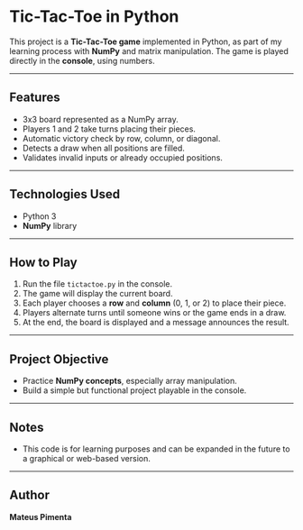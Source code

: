 # Tic-Tac-Toe in Python

This project is a **Tic-Tac-Toe game** implemented in Python, as part of my learning process with **NumPy** and matrix manipulation. The game is played directly in the **console**, using numbers.

---

## Features

- 3x3 board represented as a NumPy array.
- Players 1 and 2 take turns placing their pieces.
- Automatic victory check by row, column, or diagonal.
- Detects a draw when all positions are filled.
- Validates invalid inputs or already occupied positions.

---

## Technologies Used

- Python 3
- **NumPy** library

---

## How to Play

1. Run the file `tictactoe.py` in the console.
2. The game will display the current board.
3. Each player chooses a **row** and **column** (0, 1, or 2) to place their piece.
4. Players alternate turns until someone wins or the game ends in a draw.
5. At the end, the board is displayed and a message announces the result.

---

## Project Objective

- Practice **NumPy concepts**, especially array manipulation.
- Build a simple but functional project playable in the console.

---

## Notes

- This code is for learning purposes and can be expanded in the future to a graphical or web-based version.

---

## Author

**Mateus Pimenta**  
